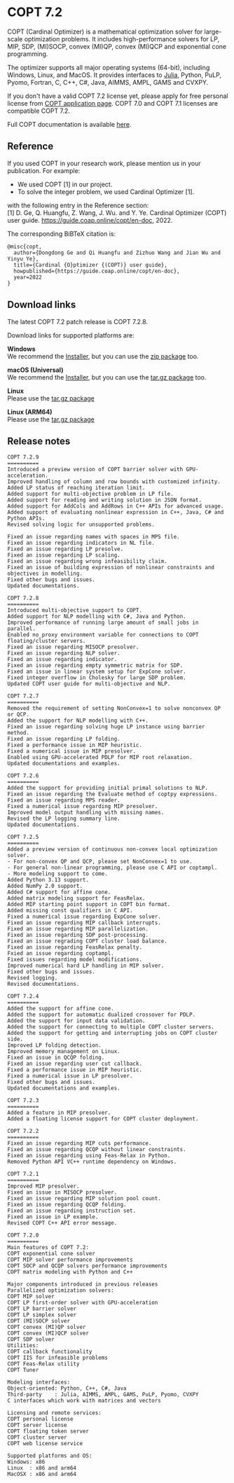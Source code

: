 # COPT 7.2

COPT (Cardinal Optimizer) is a mathematical optimization solver for large-scale optimization problems.
It includes high-performance solvers for LP, MIP, SDP, (MI)SOCP, convex (MI)QP, convex (MI)QCP and exponential cone programming.

The optimizer supports all major operating systems (64-bit), including Windows, Linux, and MacOS.
It provides interfaces to [Julia](https://github.com/COPT-Public/COPT.jl), Python, PuLP, Pyomo, Fortran, C, C++, C#, Java, AIMMS, AMPL, GAMS and CVXPY.

If you don't have a valid COPT 7.2 license yet,
please apply for free personal license from [COPT application page](https://www.shanshu.ai/copt).
COPT 7.0 and COPT 7.1 licenses are compatible COPT 7.2.

Full COPT documentation is available [here](https://guide.coap.online/copt/en-doc/index.html).

## Reference
If you used COPT in your research work, please mention us in your publication. For example:
  - We used COPT [1] in our project.
  - To solve the integer problem, we used Cardinal Optimizer [1].

with the following entry in the Reference section:<br>
[1] D. Ge, Q. Huangfu, Z. Wang, J. Wu. and Y. Ye. Cardinal Optimizer (COPT) user guide. https://guide.coap.online/copt/en-doc, 2022.

The corresponding BiBTeX citation is:
```
@misc{copt,
  author={Dongdong Ge and Qi Huangfu and Zizhuo Wang and Jian Wu and Yinyu Ye},
  title={Cardinal {O}ptimizer {(COPT)} user guide},
  howpublished={https://guide.coap.online/copt/en-doc},
  year=2022
}
```
## Download links
The latest COPT 7.2 patch release is COPT 7.2.8.

Download links for supported platforms are:

**Windows**<br>
  We recommend
  the [Installer](https://pub.shanshu.ai/download/copt/7.2.9/win64/CardinalOptimizer-7.2.9-win64-installer.zip),
  but you can use the [zip package](https://pub.shanshu.ai/download/copt/7.2.9/win64/CardinalOptimizer-7.2.9-win64.zip) too.

**macOS (Universal)**<br>
  We recommend
  the [Installer](https://pub.shanshu.ai/download/copt/7.2.9/osx64/CardinalOptimizer-7.2.9-universal_mac.dmg),
  but you can use the [tar.gz package](https://pub.shanshu.ai/download/copt/7.2.9/osx64/CardinalOptimizer-7.2.9-universal_mac.tar.gz) too.<br>

**Linux**<br>
  Please use the [tar.gz package](https://pub.shanshu.ai/download/copt/7.2.9/linux64/CardinalOptimizer-7.2.9-lnx64.tar.gz)

**Linux (ARM64)**<br>
  Please use the [tar.gz package](https://pub.shanshu.ai/download/copt/7.2.9/aarch64/CardinalOptimizer-7.2.9-aarch64_lnx.tar.gz)

## Release notes

```
COPT 7.2.9
==========
Introduced a preview version of COPT barrier solver with GPU-acceleration.
Improved handling of column and row bounds with customized infinity.
Added LP status of reaching iteration limit.
Added support for multi-objective problem in LP file.
Added support for reading and writing solution in JSON format.
Added support for AddCols and AddRows in C++ APIs for advanced usage.
Added support of evaluating nonlinear expression in C++, Java, C# and Python APIs.
Revised solving logic for unsupported problems.

Fixed an issue regarding names with spaces in MPS file.
Fixed an issue regarding indicators in NL file.
Fixed an issue regarding LP presolve.
Fixed an issue regarding LP scaling.
Fixed an issue regarding wrong infeasibility claim.
Fixed an issue of building expression of nonlinear constraints and objectives in modelling.
Fixed other bugs and issues.
Updated documentations.

COPT 7.2.8
==========
Introduced multi-objective support to COPT.
Added support for NLP modelling with C#, Java and Python.
Improved performance of running large amount of small jobs in parallel.
Enabled no_proxy environment variable for connections to COPT floating/cluster servers.
Fixed an issue regarding MISOCP presolver.
Fixed an issue regarding NLP solver.
Fixed an issue regarding indicator.
Fixed an issue regarding empty symmetric matrix for SDP.
Fixed an issue in linear system setup for ExpCone solver.
Fixed integer overflow in Cholesky for large SDP problem.
Updated COPT user guide for multi-objective and NLP.

COPT 7.2.7
==========
Removed the requirement of setting NonConvex=1 to solve nonconvex QP or QCP.
Added the support for NLP modelling with C++.
Fixed an issue regarding solving huge LP instance using barrier method.
Fixed an issue regarding LP folding.
Fixed a performance issue in MIP heuristic.
Fixed a numerical issue in MIP presolver.
Enabled using GPU-accelerated PDLP for MIP root relaxation.
Updated documentations and examples.

COPT 7.2.6
==========
Added the support for providing initial primal solutions to NLP.
Fixed an issue regarding the Evaluate method of coptpy expressions.
Fixed an issue regarding MPS reader.
Fixed a numerical issue regarding MIP presolver.
Improved model output handling with missing names.
Revised the LP logging summary line.
Updated documentations.

COPT 7.2.5
==========
Added a preview version of continuous non-convex local optimization solver.
- For non-convex QP and QCP, please set NonConvex=1 to use.
- For general non-linear programming, please use C API or coptampl.
- More modeling support to come.
Added Python 3.13 support.
Added NumPy 2.0 support.
Added C# support for affine cone.
Added matrix modeling support for FeasRelax.
Added MIP starting point support in COPT bin format.
Added missing const qualifiers in C API.
Fixed a numerical issue regarding ExpCone solver.
Fixed an issue regarding MIP callback interrupts.
Fixed an issue regarding MIP parallelization.
Fixed an issue regarding SDP post-processing.
Fixed an issue regrading COPT cluster load balance.
Fixed an issue regarding FeasRelax penalty.
Fxied an issue regarding coptampl.
Fixed issues regarding model modifications.
Improved numerical hard LP handling in MIP solver.
Fixed other bugs and issues.
Revised logging.
Revised documentations.

COPT 7.2.4
==========
Added the support for affine cone.
Added the support for automatic dualized crossover for PDLP.
Added the support for input data validation.
Added the support for connecting to multiple COPT cluster servers.
Added the support for getting and interrupting jobs on COPT cluster side.
Improved LP folding detection.
Improved memory management on Linux.
Fixed an issue in QCQP folding.
Fixed an issue regarding user cut callback.
Fixed a performance issue in MIP heuristic.
Fixed a numerical issue in LP presolver.
Fixed other bugs and issues.
Updated documentations and examples.

COPT 7.2.3
==========
Added a feature in MIP presolver.
Added a floating license support for COPT cluster deployment.

COPT 7.2.2
==========
Fixed an issue regarding MIP cuts performance.
Fixed an issue regarding QCQP without linear constraints.
Fixed an issue regarding using Feas-Relax in Python.
Removed Python API VC++ runtime dependency on Windows.

COPT 7.2.1
==========
Improved MIP presolver.
Fixed an issue in MISOCP presolver.
Fixed an issue regarding MIP solution pool count.
Fixed an issue regarding QCQP folding.
Fixed an issue regarding instruction set.
Fixed an issue in LP example.
Revised COPT C++ API error message.

COPT 7.2.0
==========
Main features of COPT 7.2:
COPT exponential cone solver
COPT MIP solver performance improvements
COPT SOCP and QCQP solvers performance improvements
COPT matrix modeling with Python and C++

Major components introduced in previous releases
Parallelized optimization solvers:
COPT MIP solver
COPT LP first-order solver with GPU-acceleration
COPT LP barrier solver
COPT LP simplex solver
COPT (MI)SOCP solver
COPT convex (MI)QP solver
COPT convex (MI)QCP solver
COPT SDP solver
Utilities:
COPT callback functionality
COPT IIS for infeasible problems
COPT Feas-Relax utility
COPT Tuner

Modeling interfaces:
Object-oriented: Python, C++, C#, Java
Third-party    : Julia, AIMMS, AMPL, GAMS, PuLP, Pyomo, CVXPY
C interfaces which work with matrices and vectors

Licensing and remote services:
COPT personal license
COPT server license
COPT floating token server
COPT cluster server
COPT web license service

Supported platforms and OS:
Windows: x86
Linux  : x86 and arm64
MacOSX : x86 and arm64
```
